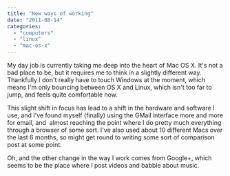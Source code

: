 ```yaml
---
title: "New ways of working"
date: "2011-08-14"
categories: 
  - "computers"
  - "linux"
  - "mac-os-x"
---
```


My day job is currently taking me deep into the heart of Mac OS X. It's not a bad place to be, but it requires me to think in a slightly different way. Thankfully I don't really have to touch Windows at the moment, which means I'm only bouncing between OS X and Linux, which isn't too far to jump, and feels quite comfortable now.

This slight shift in focus has lead to a shift in the hardware and software I use, and I've found myself (finally) using the GMail interface more and more for email, and  almost reaching the point where I do pretty much everything through a browser of some sort. I've also used about 10 different Macs over the last 6 months, so might get round to writing some sort of comparison post at some point.

Oh, and the other change in the way I work comes from Google+, which seems to be the place where I post videos and babble about music.
